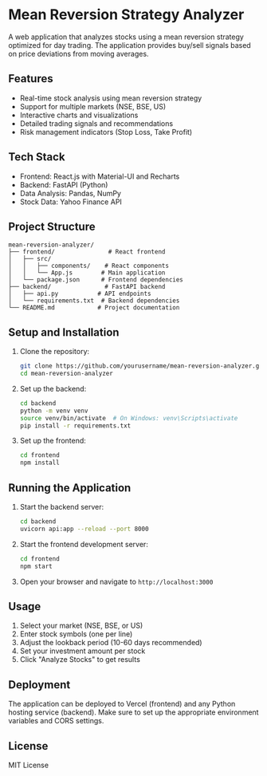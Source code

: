 # Mean Reversion Strategy Analyzer

A web application that analyzes stocks using a mean reversion strategy optimized for day trading. The application provides buy/sell signals based on price deviations from moving averages.

## Features

- Real-time stock analysis using mean reversion strategy
- Support for multiple markets (NSE, BSE, US)
- Interactive charts and visualizations
- Detailed trading signals and recommendations
- Risk management indicators (Stop Loss, Take Profit)

## Tech Stack

- Frontend: React.js with Material-UI and Recharts
- Backend: FastAPI (Python)
- Data Analysis: Pandas, NumPy
- Stock Data: Yahoo Finance API

## Project Structure

```
mean-reversion-analyzer/
├── frontend/               # React frontend
│   ├── src/
│   │   ├── components/    # React components
│   │   └── App.js        # Main application
│   └── package.json      # Frontend dependencies
├── backend/               # FastAPI backend
│   ├── api.py           # API endpoints
│   └── requirements.txt  # Backend dependencies
└── README.md            # Project documentation
```

## Setup and Installation

1. Clone the repository:
   ```bash
   git clone https://github.com/yourusername/mean-reversion-analyzer.git
   cd mean-reversion-analyzer
   ```

2. Set up the backend:
   ```bash
   cd backend
   python -m venv venv
   source venv/bin/activate  # On Windows: venv\Scripts\activate
   pip install -r requirements.txt
   ```

3. Set up the frontend:
   ```bash
   cd frontend
   npm install
   ```

## Running the Application

1. Start the backend server:
   ```bash
   cd backend
   uvicorn api:app --reload --port 8000
   ```

2. Start the frontend development server:
   ```bash
   cd frontend
   npm start
   ```

3. Open your browser and navigate to `http://localhost:3000`

## Usage

1. Select your market (NSE, BSE, or US)
2. Enter stock symbols (one per line)
3. Adjust the lookback period (10-60 days recommended)
4. Set your investment amount per stock
5. Click "Analyze Stocks" to get results

## Deployment

The application can be deployed to Vercel (frontend) and any Python hosting service (backend). Make sure to set up the appropriate environment variables and CORS settings.

## License

MIT License
